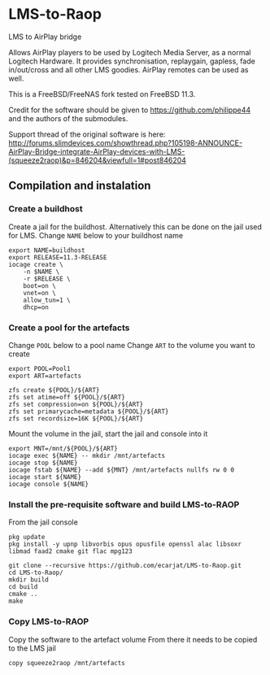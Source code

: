 # LMS-to-Raop
LMS to AirPlay bridge

Allows AirPlay players to be used by Logitech Media Server, as a normal Logitech 
Hardware. It provides synchronisation, replaygain, gapless, fade in/out/cross and 
all other LMS goodies. AirPlay remotes can be used as well.

This is a FreeBSD/FreeNAS fork tested on FreeBSD 11.3.

Credit for the software should be given to https://github.com/philippe44 and the authors of the submodules.

Support thread of the original software is here: http://forums.slimdevices.com/showthread.php?105198-ANNOUNCE-AirPlay-Bridge-integrate-AirPlay-devices-with-LMS-(squeeze2raop)&p=846204&viewfull=1#post846204


## Compilation and instalation

### Create a buildhost
Create a jail for the buildhost. Alternatively this can be done on the jail used for LMS.
Change `NAME` below to your buildhost name

```
export NAME=buildhost
export RELEASE=11.3-RELEASE 
iocage create \
    -n $NAME \
    -r $RELEASE \
    boot=on \
    vnet=on \
    allow_tun=1 \
    dhcp=on
```

### Create a pool for the artefacts
Change `POOL` below to a pool name
Change `ART` to the volume you want to create 
```
export POOL=Pool1
export ART=artefacts

zfs create ${POOL}/${ART}
zfs set atime=off ${POOL}/${ART}
zfs set compression=on ${POOL}/${ART}
zfs set primarycache=metadata ${POOL}/${ART}
zfs set recordsize=16K ${POOL}/${ART}
```

Mount the volume in the jail, start the jail and console into it

```
export MNT=/mnt/${POOL}/${ART}
iocage exec ${NAME} -- mkdir /mnt/artefacts
iocage stop ${NAME}
iocage fstab ${NAME} --add ${MNT} /mnt/artefacts nullfs rw 0 0
iocage start ${NAME}
iocage console ${NAME}
```

### Install the pre-requisite software and build LMS-to-RAOP

From the jail console

```
pkg update
pkg install -y upnp libvorbis opus opusfile openssl alac libsoxr libmad faad2 cmake git flac mpg123

git clone --recursive https://github.com/ecarjat/LMS-to-Raop.git
cd LMS-to-Raop/
mkdir build
cd build
cmake ..
make
```

### Copy LMS-to-RAOP 
Copy the software to the artefact volume
From there it needs to be copied to the LMS jail

```
copy squeeze2raop /mnt/artefacts
```